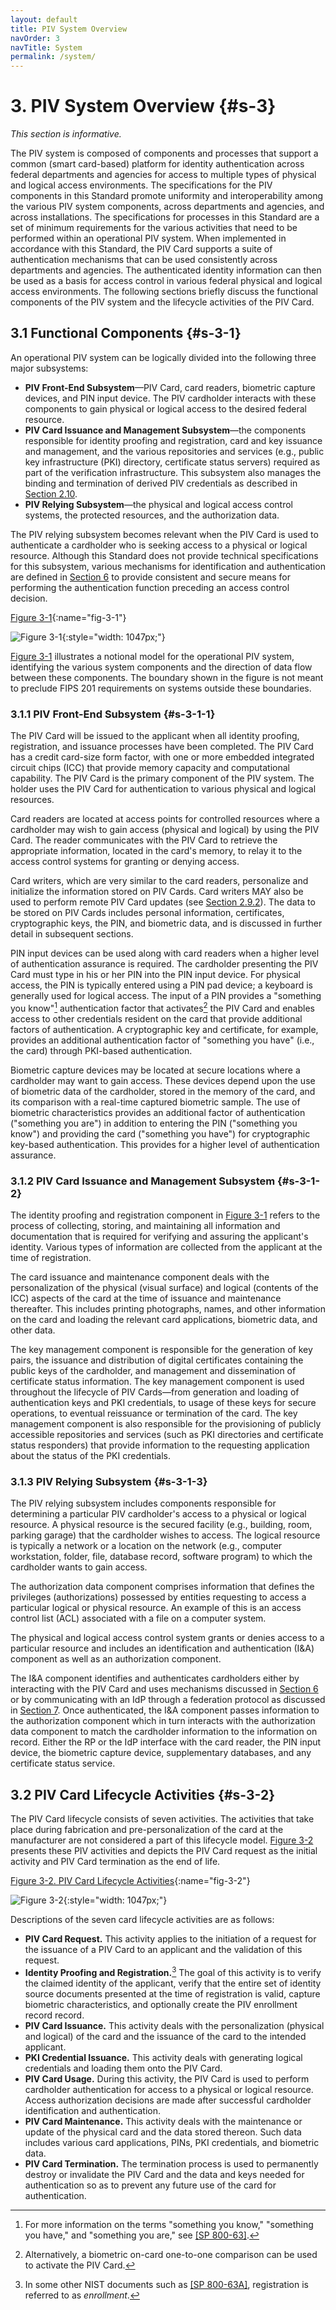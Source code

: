 ```yaml
---
layout: default
title: PIV System Overview
navOrder: 3
navTitle: System
permalink: /system/
---
```

# 3. PIV System Overview {#s-3}

*This section is informative.*

The PIV system is composed of components and processes that support a common (smart card-based)
platform for identity authentication across federal departments and agencies for access to multiple types
of physical and logical access environments. The specifications for the PIV components in this Standard
promote uniformity and interoperability among the various PIV system components, across departments
and agencies, and across installations. The specifications for processes in this Standard are a set of
minimum requirements for the various activities that need to be performed within an operational PIV
system. When implemented in accordance with this Standard, the PIV Card supports a suite of
authentication mechanisms that can be used consistently across departments and agencies. The
authenticated identity information can then be used as a basis for access control in various federal
physical and logical access environments. The following sections briefly discuss the functional
components of the PIV system and the lifecycle activities of the PIV Card.

## 3.1 Functional Components {#s-3-1}

An operational PIV system can be logically divided into the following three major subsystems:

- **PIV Front-End Subsystem**—PIV Card, card readers, biometric capture devices, and PIN input device. The PIV
    cardholder interacts with these components to gain physical or logical access to the desired federal
    resource.
- **PIV Card Issuance and Management Subsystem**—the components responsible for identity
    proofing and registration, card and key issuance and management, and the various repositories and
    services (e.g., public key infrastructure (PKI) directory, certificate status servers) required as part of
    the verification infrastructure. This subsystem also manages the binding and termination of derived PIV credentials as described in [Section 2.10](requirements.md#s-2-10).
- **PIV Relying Subsystem**—the physical and logical access control systems, the protected resources,
    and the authorization data.

The PIV relying subsystem becomes relevant when the PIV Card is used to authenticate a cardholder who
is seeking access to a physical or logical resource. Although this Standard does not provide technical
specifications for this subsystem, various mechanisms for identification and authentication are defined in
[Section 6](authentication.md#s-6) to provide consistent and secure means for performing the authentication function preceding an
access control decision.

[Figure 3-1](#fig-3-1){:name="fig-3-1"}

![Figure 3-1]({{site.baseurl}}/{{page.collection}}/images/system.png){:style="width: 1047px;"}

[Figure 3-1](#fig-3-1) illustrates a notional model for the operational PIV system, identifying the various system
components and the direction of data flow between these components. The boundary shown in the figure
is not meant to preclude FIPS 201 requirements on systems outside these boundaries.

### 3.1.1 PIV Front-End Subsystem {#s-3-1-1}

The PIV Card will be issued to the applicant when all identity proofing, registration, and issuance
processes have been completed. The PIV Card has a credit card-size form factor, with one or more
embedded integrated circuit chips (ICC) that provide memory capacity and computational capability. The
PIV Card is the primary component of the PIV system. The holder uses the PIV Card for authentication
to various physical and logical resources.

Card readers are located at access points for controlled resources where a cardholder may wish to gain
access (physical and logical) by using the PIV Card. The reader communicates with the PIV Card to
retrieve the appropriate information, located in the card's memory, to relay it to the access control
systems for granting or denying access.

Card writers, which are very similar to the card readers, personalize and initialize the information stored
on PIV Cards. Card writers MAY also be used to perform remote PIV Card updates (see [Section 2.9.2](requirements.md#s-2-9-2)).
The data to be stored on PIV Cards includes personal information, certificates, cryptographic keys, the
PIN, and biometric data, and is discussed in further detail in subsequent sections.

PIN input devices can be used along with card readers when a higher level of authentication assurance is
required. The cardholder presenting the PIV Card must type in his or her PIN into the PIN input device.
For physical access, the PIN is typically entered using a PIN pad device; a keyboard is generally used for
logical access. The input of a PIN provides a "something you know"[^somethingyouknow] authentication factor that
activates[^oncardbiometric] the PIV Card and enables access to other credentials resident on the card that provide
additional factors of authentication. A cryptographic key and certificate, for example, provides an
additional authentication factor of "something you have" (i.e., the card) through PKI-based
authentication.

Biometric capture devices may be located at secure locations where a cardholder may want to gain access. These
devices depend upon the use of biometric data of the cardholder, stored in the memory of the card, and its
comparison with a real-time captured biometric sample. The use of biometric characteristics provides an additional factor of
authentication ("something you are") in addition to entering the PIN ("something you know") and
providing the card ("something you have") for cryptographic key-based authentication. This provides for
a higher level of authentication assurance.

[^somethingyouknow]: For more information on the terms "something you know," "something you have," and "something you are," see [[SP 800-63]](../_Appendix/references.md#ref-SP-800-63).
[^oncardbiometric]: Alternatively, a biometric on-card one-to-one comparison can be used to activate the PIV Card.

### 3.1.2 PIV Card Issuance and Management Subsystem {#s-3-1-2}

The identity proofing and registration component in [Figure 3-1](#fig-3-1) refers to the process of collecting, storing,
and maintaining all information and documentation that is required for verifying and assuring the
applicant's identity. Various types of information are collected from the applicant at the time of
registration.

The card issuance and maintenance component deals with the personalization of the physical (visual
surface) and logical (contents of the ICC) aspects of the card at the time of issuance and maintenance
thereafter. This includes printing photographs, names, and other information on the card and loading the
relevant card applications, biometric data, and other data.

The key management component is responsible for the generation of key pairs, the issuance and
distribution of digital certificates containing the public keys of the cardholder, and management and
dissemination of certificate status information. The key management component is used throughout the
lifecycle of PIV Cards—from generation and loading of authentication keys and PKI credentials, to usage
of these keys for secure operations, to eventual reissuance or termination of the card. The key
management component is also responsible for the provisioning of publicly accessible repositories and
services (such as PKI directories and certificate status responders) that provide information to the
requesting application about the status of the PKI credentials.

### 3.1.3 PIV Relying Subsystem {#s-3-1-3}

The PIV relying subsystem includes components responsible for determining a particular PIV
cardholder's access to a physical or logical resource. A physical resource is the secured facility (e.g.,
building, room, parking garage) that the cardholder wishes to access. The logical resource is typically a
network or a location on the network (e.g., computer workstation, folder, file, database record, software
program) to which the cardholder wants to gain access.

The authorization data component comprises information that defines the privileges (authorizations)
possessed by entities requesting to access a particular logical or physical resource. An example of this is
an access control list (ACL) associated with a file on a computer system.

The physical and logical access control system grants or denies access to a particular resource and
includes an identification and authentication (I&A) component as well as an authorization component.

The I&A component identifies and authenticates cardholders either by interacting with the PIV Card and uses mechanisms discussed in [Section 6](authentication.md#s-6) or 
by communicating with an IdP through a federation protocol as discussed in [Section 7](federation.md#s-7). Once authenticated, the I&A component passes information to the
authorization component which in turn interacts with the authorization data component to match the
cardholder information to the information on record. Either the RP or the IdP interface with
the card reader, the PIN input device, the biometric capture device, supplementary databases, and any certificate
status service.

## 3.2 PIV Card Lifecycle Activities {#s-3-2}

The PIV Card lifecycle consists of seven activities. The activities that take place during fabrication and
pre-personalization of the card at the manufacturer are not considered a part of this lifecycle model.
[Figure 3-2](#fig-3-2) presents these PIV activities and depicts the PIV Card request as the initial activity and PIV
Card termination as the end of life.

[Figure 3-2. PIV Card Lifecycle Activities](#fig-3-2){:name="fig-3-2"}

![Figure 3-2]({{site.baseurl}}/{{page.collection}}/images/lifecycle.png){:style="width: 1047px;"}

Descriptions of the seven card lifecycle activities are as follows:

- **PIV Card Request.** This activity applies to the initiation of a request for the issuance of a PIV Card
    to an applicant and the validation of this request.
- **Identity Proofing and Registration.**[^enroll] The goal of this activity is to verify the claimed identity of the
    applicant, verify that the entire set of identity source documents presented at the time of registration is
    valid, capture biometric characteristics, and optionally create the PIV enrollment record record.
- **PIV Card Issuance.** This activity deals with the personalization (physical and logical) of the card
    and the issuance of the card to the intended applicant.
- **PKI Credential Issuance.** This activity deals with generating logical credentials and loading them
    onto the PIV Card.
- **PIV Card Usage.** During this activity, the PIV Card is used to perform cardholder authentication for
    access to a physical or logical resource. Access authorization decisions are made after successful
    cardholder identification and authentication.
- **PIV Card Maintenance.** This activity deals with the maintenance or update of the physical card and
    the data stored thereon. Such data includes various card applications, PINs, PKI credentials, and
    biometric data.
- **PIV Card Termination.** The termination process is used to permanently destroy or invalidate the
    PIV Card and the data and keys needed for authentication so as to prevent any future use of the card
    for authentication.

[^enroll]: In some other NIST documents such as [[SP 800-63A]](../_Appendix/references.md#ref-SP-800-63A), registration is referred to as *enrollment*.
